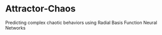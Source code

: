 # Attractor-Chaos
Predicting complex chaotic behaviors using Radial Basis Function Neural Networks 
